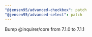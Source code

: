 ```yaml
---
"@jensen95/advanced-checkbox": patch
"@jensen95/advanced-select": patch
---
```


Bump @inquirer/core from 7.1.0 to 7.1.1

